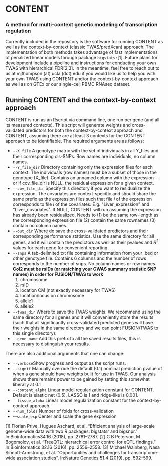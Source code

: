 
# CONTENT 
### A method for multi-context genetic modeling of transcription regulation

Currently included in the repository is the software for running CONTENT as well as the context-by-context (classic TWAS/predXcan) approach. The implementation of both methods takes advantage of fast implementations of penalized linear models through package `bigstatsr`[1]. Future plans for development include a pipeline and instructions for conducting your own TWAS with hierarchical FDR[2,3]. In the meantime, feel free to reach out to us at mjthompson (at) ucla (dot) edu if you would like us to help you with your own TWAS using CONTENT and/or the context-by-context approach as well as on GTEx or our single-cell PBMC RNAseq dataset.

## Running CONTENT and the context-by-context approach

CONTENT is run as an Rscript via command line, one run per gene (and all its measured contexts). This script will generate weights and cross-validated predictors for both the context-by-context approach and CONTENT, assuming there are at least 3 contexts for the CONTENT approach to be identifiable. The required arguments are as follows:

 - `--X_file` A genotype matrix with the set of individuals in all Y_files and their corresponding cis-SNPs. Row names are individuals, no column names. 
 - `--Y_file_dir` Directory containing only the expression files for each context. The individuals (row names) must be a subset of those in the genotype (X_file). Contains an unnamed column with the expression---or if cov_file_dir is NULL, the residual expression for a given context.
 - `--cov_file_dir` Specify this directory if you want to residualize the expression. The covariates are context-specific and should share the same prefix as the expression files such that file $i$ of the expression corresponds to file $i$ of the covariates. E.g. "Liver_expression" and "Liver_covariates". If NULL, CONTENT will run assuming the expression has already been residualized. Needs to (1) be the same row-length as the corresponding expression file (2) contain the same rownames (3) contain no column names.
 - `--out_dir` Where do save the cross-validated predictors and their corresponding performance statistics. Use the same directory for all genes, and it will contain the predictors as well as their pvalues and $R^2$ values for each gene for convenient reporting.
 - `--snps` A tab-delimited txt file containing information from your .bed or other genotype file. Contains 6 columns and the number of rows corresponds to the number of snps. No column names or row names. **Col2 must be rsIDs (or matching your GWAS summary statistic SNP names) in order for FUSION/TWAS to work**
	 1. chromosome
	 2. rsID
	 3. location CM (not exactly necessary for TWAS)
	 4. location/locus on chromosome
	 5. allele1
	 6. allele2
-	`--twas_dir` Where to save the TWAS weights. We recommend using the same directory for all genes and it will conveniently store the results (such that all significantly cross-validated predicted genes will have their weights in the same directory and we can point FUSION/TWAS to this single directory).
-	`--gene_name` Add this prefix to all the saved results files, this is necessary to distinguish your results.

There are also additional arguments that one can change:

 - `--verbose`Show progress and output as the script runs.
 - `--signif` Manually override the default (0.1) nominal prediction pvalue of when a gene should have weights built for use in TWAS. Our analysis shows there remains power to be gained by setting this somewhat liberally at 0.1
 - `--content_alpha` Linear model regularization constant for CONTENT. Default is elastic net (0.5), LASSO is 1 and ridge-like is 0.001.
 - `--tissue_alpha` Linear model regularization constant for the context-by-context approach.
 - `--num_folds` Number of folds for cross-validation
 - --`scale_exp` Center and scale the gene expression

	
[1] Florian Prive, Hugues Aschard, et al. “Efficient analysis of large-scale genome-wide data with two R packages: bigstatsr and bigsnpr.” In:Bioinformatics34.16 (2018), pp. 2781–2787.
[2] C B Peterson, M Bogomolov, et al. “TreeQTL: hierarchical error control for eQTL findings.” In:Bioinformatics 32.16 (2016), pp. 2556–2558.
[3] Michael Wainberg, Nasa Sinnott-Armstrong, et al. “Opportunities and challenges for transcriptome-wide association studies”. In:Nature Genetics 51.4 (2019), pp. 592–599.


